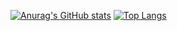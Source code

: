 [![Anurag's GitHub stats](https://github-readme-stats.vercel.app/api?username=Top-Slayer)](https://github.com/anuraghazra/github-readme-stats)
[![Top Langs](https://github-readme-stats.vercel.app/api/top-langs/?username=Top-Slayer&layout=donut-vertical)](https://github.com/anuraghazra/github-readme-stats)
